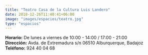 ```yaml
---
title: "Teatro Casa de la Cultura Luis Landero"
date: 2018-12-26T11:40:41+06:00
image: "images/espacios/teatro.jpg"
type: "espacios"
---
```



**Horario:** De lunes a viernes de 10:00 - 14:00 / 17:00 - 21:00
<br>
**Dirección:** Avda. de Extremadura s/n 06510 Alburquerque, Badajoz
<br>
**Teléfono:** 924 40 04 68
